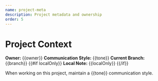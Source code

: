```yaml
---
name: project-meta
description: Project metadata and ownership
order: 5
---
```

# Project Context

**Owner:** {{owner}}
**Communication Style:** {{tone}}
**Current Branch:** {{branch}}
{{#if localOnly}}
**Local Note:** {{localOnly}}
{{/if}}

When working on this project, maintain a {{tone}} communication style.
